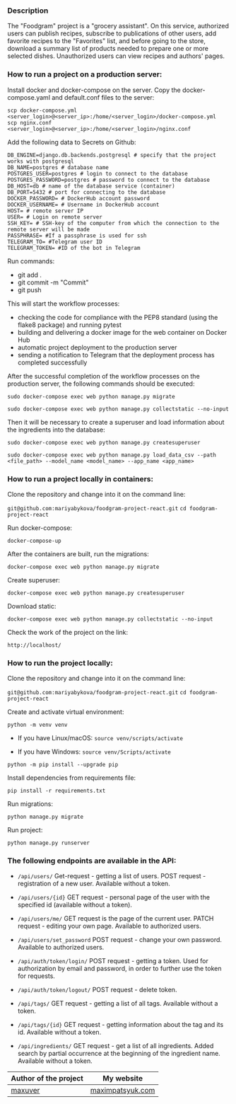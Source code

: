 ### Description
The "Foodgram" project is a "grocery assistant". On this service, authorized users can publish recipes, subscribe to publications of other users, add favorite recipes to the "Favorites" list, and before going to the store, download a summary list of products needed to prepare one or more selected dishes. Unauthorized users can view recipes and authors' pages.

### How to run a project on a production server:

Install docker and docker-compose on the server. Copy the docker-compose.yaml and default.conf files to the server:

```
scp docker-compose.yml <server_login>@<server_ip>:/home/<server_login>/docker-compose.yml
scp nginx.conf <server_login>@<server_ip>:/home/<server_login>/nginx.conf

```

Add the following data to Secrets on Github:

```
DB_ENGINE=django.db.backends.postgresql # specify that the project works with postgresql
DB_NAME=postgres # database name
POSTGRES_USER=postgres # login to connect to the database
POSTGRES_PASSWORD=postgres # password to connect to the database
DB_HOST=db # name of the database service (container)
DB_PORT=5432 # port for connecting to the database
DOCKER_PASSWORD= # DockerHub account password
DOCKER_USERNAME= # Username in DockerHub account
HOST= # remote server IP
USER= # Login on remote server
SSH_KEY= # SSH-key of the computer from which the connection to the remote server will be made
PASSPHRASE= #If a passphrase is used for ssh
TELEGRAM_TO= #Telegram user ID
TELEGRAM_TOKEN= #ID of the bot in Telegram

```

Run commands:

* git add .
* git commit -m "Commit"
* git push

This will start the workflow processes:

* checking the code for compliance with the PEP8 standard (using the flake8 package) and running pytest
* building and delivering a docker image for the web container on Docker Hub
* automatic project deployment to the production server
* sending a notification to Telegram that the deployment process has completed successfully

After the successful completion of the workflow processes on the production server, the following commands should be executed:

```
sudo docker-compose exec web python manage.py migrate

```


```
sudo docker-compose exec web python manage.py collectstatic --no-input
```

Then it will be necessary to create a superuser and load information about the ingredients into the database:

```
sudo docker-compose exec web python manage.py createsuperuser

```

```
sudo docker-compose exec web python manage.py load_data_csv --path <file_path> --model_name <model_name> --app_name <app_name>

```

### How to run a project locally in containers:

Clone the repository and change into it on the command line:

``` git@github.com:mariyabykova/foodgram-project-react.git ```
``` cd foodgram-project-react ```

Run docker-compose:

```
docker-compose-up

```

After the containers are built, run the migrations:

```
docker-compose exec web python manage.py migrate

```

Create superuser:

```
docker-compose exec web python manage.py createsuperuser

```

Download static:

```
docker-compose exec web python manage.py collectstatic --no-input

```

Check the work of the project on the link:

```
http://localhost/
```


### How to run the project locally:

Clone the repository and change into it on the command line:

``` git@github.com:mariyabykova/foodgram-project-react.git ```
``` cd foodgram-project-react ```

Create and activate virtual environment:

``` python -m venv venv ```

* If you have Linux/macOS:
     ``` source venv/scripts/activate ```

* If you have Windows:
     ``` source venv/Scripts/activate ```
    
``` python -m pip install --upgrade pip ```

Install dependencies from requirements file:

``` pip install -r requirements.txt ```

Run migrations:

``` python manage.py migrate ```

Run project:

``` python manage.py runserver ```

### The following endpoints are available in the API:

* ```/api/users/``` Get-request - getting a list of users. POST request - registration of a new user. Available without a token.

* ```/api/users/{id}``` GET request - personal page of the user with the specified id (available without a token).

* ```/api/users/me/``` GET request is the page of the current user. PATCH request - editing your own page. Available to authorized users.

* ```/api/users/set_password``` POST request - change your own password. Available to authorized users.

* ```/api/auth/token/login/``` POST request - getting a token. Used for authorization by email and password, in order to further use the token for requests.

* ```/api/auth/token/logout/``` POST request - delete token.

* ```/api/tags/``` GET request - getting a list of all tags. Available without a token.

* ```/api/tags/{id}``` GET request - getting information about the tag and its id. Available without a token.

* ```/api/ingredients/``` GET request - get a list of all ingredients. Added search by partial occurrence at the beginning of the ingredient name. Available without a token.

Author of the project | My website
------------- | -------------
[maxuver](https://github.com/maxuver) | [maximpatsyuk.com](https://maximpatsyuk.com)